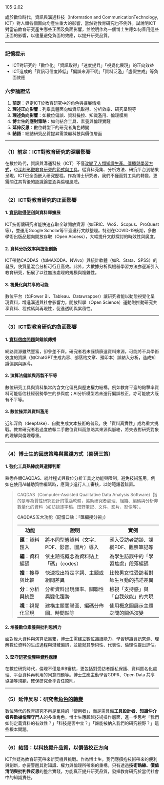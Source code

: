 105-2.02

處於數位時代，資訊與溝通科技（Information and CommunicationTechnology, ICT）對人類各個面向均產生重大的影響，當然對教育研究也不例外。試說明ICT對當前教育研究產生哪些正面及負面影響，並說明作為一個博士生應如何善用這些正面的影響，以儘量避免負面的效應，以提升研究品質。

--------------------------------

### 記憶提示

- ICT對研究的「數位化」「資訊取得」「速度提昇」「視覺化展現」的正向效益
- ICT造成的「資訊可信度降低」「偏誤來源不明」「資料泛濫」「虛假生成」等負面效應

### 六步論證法

1. **前定**：界定ICT於教育研究中的角色與擴展情境
2. **理述正向影響**：列舉具體面向如資訊取得、分析效率、研究呈現等
3. **理述負向影響**：如數位偏誤、資料操控、知識濫用、倫理模糊
4. **博士生的應對策略**：如何結合工具、素養與倫理實踐
5. **延伸反思**：數位轉型下的研究者角色轉變
6. **結語**：總結研究品質提昇需兼顧科技與價值層面

-------------------------------------

### （1）前定：ICT對教育研究的深層影響

在數位時代，資訊與溝通科技（ICT）不僅<u>改變了人類知識生產、傳播與學習方式</u>，也<u>深刻形塑教育研究的範式與工具</u>。從資料蒐集、分析方法、研究平台到結果呈現，ICT已全面嵌入研究歷程。作為博士研究者，我們不僅面對工具的轉變，更需關注其背後的認識論意涵與倫理風險。

------

### （2）ICT對教育研究的正面影響

#### 1. **<u>資訊取得便利</u>與資料庫擴展**

ICT技術讓研究者能快速存取全球開放資源（如ERIC、WoS、Scopus、ProQuest等），並運用Google Scholar等平臺進行文獻整理。特別在COVID-19後期，多數學術出版品趨向開放存取（Open Access），大幅提升文獻探討的時效性與廣度。

#### 2. **資料<u>分析效率</u>與<u>技術創新</u>**

ICT帶動CAQDAS（如MAXQDA、NVivo）與統計軟體（如R、Stata、SPSS）的發展，使質量混合分析可行且高效。此外，大數據分析與機器學習方法亦逐漸引入教育研究，拓展了以往無法處理的規模與複雜性。

#### 3. **視覺化與共享的可能**

數位平台（如Power BI、Tableau、Datawrapper）讓研究者能以動態視覺化呈現資料，增進溝通與社會影響力。開放科學（Open Science）運動則推動研究共享資料、程式碼與再現性，促進透明與累積性。

------

### （3）ICT對教育研究的負面影響

#### 1. **<u>資料信度問題</u>與錯誤傳播**

網路資源雖然豐富，卻參差不齊。研究者若未謹慎篩選資料來源，可能將不具學術效度的資訊（如ChatGPT生成內容、部落格文章、預印本）誤納入分析，造成知識偏誤與誤導。

#### 2. **演算法偏誤與再製不平等**

數位研究工具與資料集常內含文化偏見與歷史權力結構。例如教育平臺的點擊率資料可能低估社經弱勢學生的參與度；AI分析模型若未進行偏誤校正，亦可能放大既有不平等。

#### 3. **數位操弄與資料濫用**

近年深偽（deepfake）、自動生成文本技術的普及，使「資料真實性」成為重大挑戰。教育研究者若過度依賴二手數位資料而忽略其來源與脈絡，將失去對研究對象的理解與倫理尊重。

------

### （4）博士生的因應策略與實踐方式（善研三策）

#### 1. **強化工具熟練度與選擇判斷**

熟悉各類CAQDAS、統計程式與數位分析工具之功能與限制，避免技術濫用。例如在使用AI輔助質性編碼時，應同步進行人工審核，以防範語義錯置。

> CAQDAS（Computer-Assisted Qualitative Data Analysis Software）指的是專為質性研究設計的電腦軟體，協助研究者處理、組織、編碼與分析非數量化的資料（如訪談逐字稿、田野筆記、文件、影片、影像等）。
>
> **CAQDAS五大功能（記憶口訣：「匯編搜分視」）**
>
> | 功能               | 說明                                        | 實例                                 |
> | ------------------ | ------------------------------------------- | ------------------------------------ |
> | **匯**：資料匯入   | 將不同型態資料（文字、PDF、影音、圖片）導入 | 匯入受訪者訪談、課綱PDF、觀察筆記等  |
> | **編**：資料編碼   | 依主題或概念為資料貼上「碼」（codes）       | 為學生訪談中的「學習焦慮」段落編碼   |
> | **搜**：搜尋與比較 | 快速找出特定字詞、主題或組間差異            | 比較男女性受訪者對師生互動的描述差異 |
> | **分**：分析與統整 | 分析資料出現頻率、關聯性與變化趨勢          | 檢視「支持感」與「自我效能」的共現   |
> | **視**：視覺化呈現 | 建構主題關聯圖、編碼分佈圖、時間軸等        | 使用概念圖展示主題之間的關係演變     |

#### 2. **培養數位素養與批判思辨力**

面對龐大資料與演算法黑箱，博士生需建立數位識讀能力，學習辨識資訊來源、理解數位資料的生成過程與潛藏偏誤，並能就其學術性、代表性、倫理性提出評估。

#### 3. **堅守<u>研究倫理</u>與<u>資料保護</u>**

在數位研究時代，倫理不僅是IRB審核，更包括對受訪者隱私保護、資料匿名化處理、平台資料再利用的同意問題等。博士生應主動學習GDPR、Open Data 共享協議等規範，確保研究合乎責任原則。

------

### （5）延伸反思：研究者<u>角色的轉變</u>

數位時代的教育研究不再是單純的「使用者」，而是需具備**工具設計者、知識仲介者與數據倫理守門人**的多重角色。博士生應超越技術操作層面，進一步思考「我們如何定義資料的有效性？」「科技是否中立？」「誰能被納入我們的研究視野？」這些根本問題。

------

### （6）結語：以科技提升品質，以價值校正方向

ICT無疑為教育研究帶來新契機與挑戰。作為博士生，我們應擁抱技術帶來的便利與創新，亦要警醒其對知識、權力與倫理所帶來的重構。只有透過**技術熟練、價值清明與批判性反思**的整合實踐，方能真正提升研究品質，發揮教育研究於當代社會中的知識責任。

